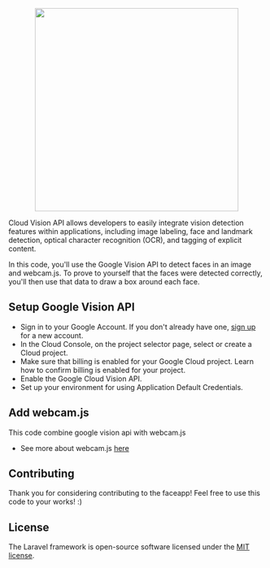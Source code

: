<p align="center"><img src="https://www.gstatic.com/devrel-devsite/prod/v7b5dc2faf76d7d8f9465a598b12205e0a07ab55718aa34068b626b788b42e0b5/cloud/images/cloud-logo.svg" width="400"></p>

<p>
Cloud Vision API allows developers to easily integrate vision detection features within applications, including image labeling, face and landmark detection, optical character recognition (OCR), and tagging of explicit content.
</p>
<p>
In this code, you'll use the Google Vision API to detect faces in an image and webcam.js. To prove to yourself that the faces were detected correctly, you'll then use that data to draw a box around each face.
</p>

## Setup Google Vision API

- Sign in to your Google Account. If you don't already have one, [sign up](https://accounts.google.com/SignUp) for a new account.
- In the Cloud Console, on the project selector page, select or create a Cloud project.
- Make sure that billing is enabled for your Google Cloud project. Learn how to confirm billing is enabled for your project.
- Enable the Google Cloud Vision API. 
- Set up your environment for using Application Default Credentials. 

## Add webcam.js
This code combine google vision api with webcam.js
- See more about webcam.js [here](https://github.com/jhuckaby/webcamjs)

## Contributing

Thank you for considering contributing to the faceapp! Feel free to use this code to your works! :)

## License

The Laravel framework is open-source software licensed under the [MIT license](https://opensource.org/licenses/MIT).
